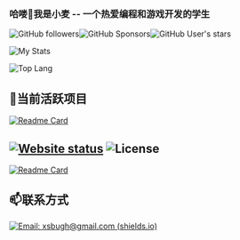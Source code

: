 ### 哈喽👋我是小麦 -- 一个热爱编程和游戏开发的学生 

![GitHub followers](https://img.shields.io/github/followers/Kingsmai?style=social)![GitHub Sponsors](https://img.shields.io/github/sponsors/Kingsmai?style=social)![GitHub User's stars](https://img.shields.io/github/stars/Kingsmai?style=social)

![My Stats](https://github-readme-stats.vercel.app/api?username=Kingsmai&show_icons=true&theme=darcula&include_all_commits=true&hide=prs,issues&custom_title="My_Statistics")

![Top Lang](https://github-readme-stats.vercel.app/api/top-langs/?username=Kingsmai&layout=compact&theme=tokyonight&exclude_repo=kingsmai.github.io)

<!--
**Kingsmai/Kingsmai** is a ✨ _special_ ✨ repository because its `README.md` (this file) appears on your GitHub profile.

Here are some ideas to get you started:

- 🔭 I’m currently working on ...
- 🌱 I’m currently learning ...
- 👯 I’m looking to collaborate on ...
- 🤔 I’m looking for help with ...
- 💬 Ask me about ...
- 📫 How to reach me: ...
- 😄 Pronouns: ...
- ⚡ Fun fact: ...
-->

## 🔭当前活跃项目

[![Readme Card](https://github-readme-stats.vercel.app/api/pin/?username=kingsmai&repo=kingsmai.github.io&theme=tokyonight)](https://github.com/Kingsmai/kingsmai.github.io)

[![Website status](https://img.shields.io/website?style=for-the-badge&up_message=online&url=https%3A%2F%2Fkingsmai.github.io)](https://kingsmai.github.io)
![License](https://img.shields.io/github/license/kingsmai/kingsmai.github.io?style=for-the-badge)
---

[![Readme Card](https://github-readme-stats.vercel.app/api/pin/?username=kingsmai&repo=bug-fac-bugventure-ii&theme=tokyonight)](https://github.com/Kingsmai/bug-fac-bugventure-ii)

## 📫联系方式

[![Email: xsbugh@gmail.com (shields.io)](https://img.shields.io/badge/Email-xsbugh%40gmail.com-red?style=for-the-badge&logo=gmail)](mailto:xsbugh@gmail.com)
